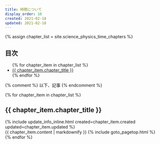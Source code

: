 ```yaml
---
title: 時間について
display_order: 10
created: 2021-02-18
updated: 2021-02-18
---
```

{% assign chapter_list = site.science_physics_time_chapters %}

## <a name="index">目次</a>

<ul>
{% for chapter_item in chapter_list %}
<li><a href="#{{ chapter_item.chapter_id }}">{{ chapter_item.chapter_title }}</a></li>
{% endfor %}
</ul>

{% comment %} 以下、記事 {% endcomment %}

{% for chapter_item in chapter_list %}
## <a name="{{ chapter_item.chapter_id }}">{{ chapter_item.chapter_title }}</a>
<div class="chapter-updated">{% include update_info_inline.html created=chapter_item.created updated=chapter_item.updated %}</div>
{{ chapter_item.content | markdownify }}
{% include goto_pagetop.html %}
{% endfor %}

